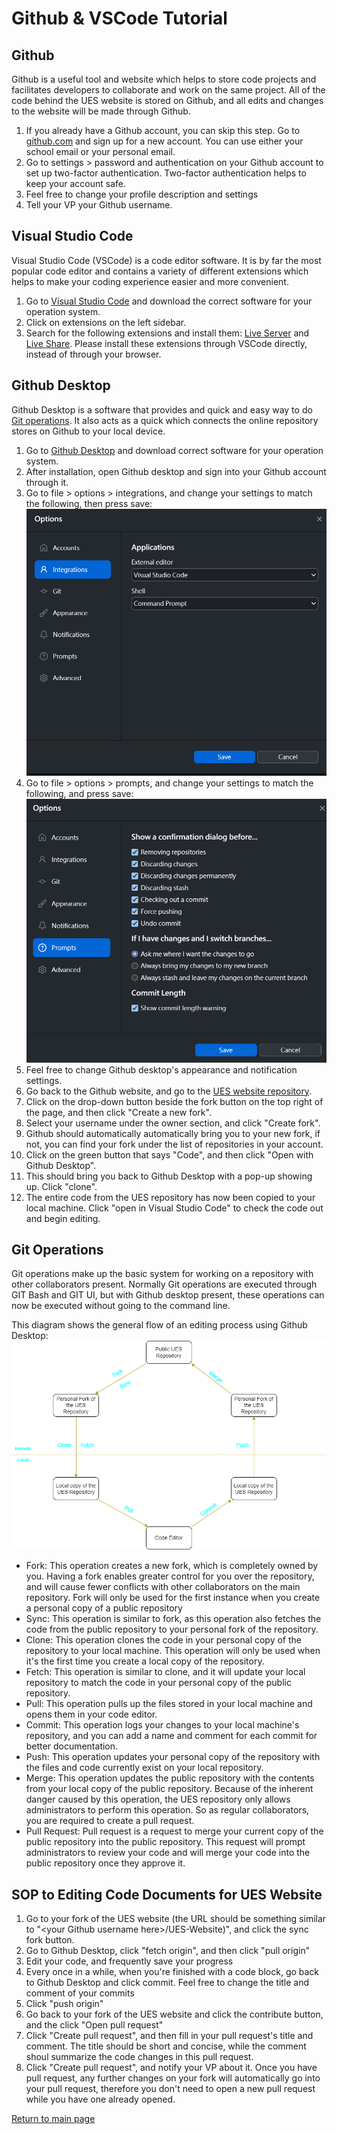 # Github & VSCode Tutorial

## Github
Github is a useful tool and website which helps to store code projects and facilitates developers to collaborate and work on the same project. All of the code behind the UES website is stored on Github, and all edits and changes to the website will be made through Github.

1. If you already have a Github account, you can skip this step. Go to [github.com](https://github.com/) and sign up for a new account. You can use either your school email or your personal email.
2. Go to settings > password and authentication on your Github account to set up two-factor authentication. Two-factor authentication helps to keep your account safe.
3. Feel free to change your profile description and settings
4. Tell your VP your Github username.

## Visual Studio Code

Visual Studio Code (VSCode) is a code editor software. It is by far the most popular code editor and contains a variety of different extensions which helps to make your coding experience easier and more convenient.

1. Go to [Visual Studio Code](https://code.visualstudio.com/Download) and download the correct software for your operation system.
2. Click on extensions on the left sidebar.
3. Search for the following extensions and install them: [Live Server](https://marketplace.visualstudio.com/items?itemName=ritwickdey.LiveServer) and [Live Share](https://marketplace.visualstudio.com/items?itemName=MS-vsliveshare.vsliveshare). Please install these extensions through VSCode directly, instead of through your browser.

## Github Desktop
Github Desktop is a software that provides and quick and easy way to do [Git operations](#git-operations). It also acts as a quick which connects the online repository stores on Github to your local device.

1. Go to [Github Desktop](https://desktop.github.com/) and download correct software for your operation system.
2. After installation, open Github desktop and sign into your Github account through it.
3. Go to file > options > integrations, and change your settings to match the following, then press save: ![](desktop-integrations.png)
4. Go to file > options > prompts, and change your settings to match the following, and press save: ![](desktop-settings.png)
5. Feel free to change Github desktop's appearance and notification settings.
6. Go back to the Github website, and go to the [UES website repository](https://github.com/uesucsd/UES-Website).
7. Click on the drop-down button beside the fork button on the top right of the page, and then click "Create a new fork".
8. Select your username under the owner section, and click "Create fork".
9. Github should automatically automatically bring you to your new fork, if not, you can find your fork under the list of repositories in your account.
10. Click on the green button that says "Code", and then click "Open with Github Desktop".
11. This should bring you back to Github Desktop with a pop-up showing up. Click "clone".
12. The entire code from the UES repository has now been copied to your local machine. Click "open in Visual Studio Code" to check the code out and begin editing.

## Git Operations
Git operations make up the basic system for working on a repository with other collaborators present. Normally Git operations are executed through GIT Bash and GIT UI, but with Github desktop present, these operations can now be executed without going to the command line.

This diagram shows the general flow of an editing process using Github Desktop: ![](git-operations.drawio.png)

- Fork: This operation creates a new fork, which is completely owned by you. Having a fork enables greater control for you over the repository, and will cause fewer conflicts with other collaborators on the main repository. Fork will only be used for the first instance when you create a personal copy of a public repository
- Sync: This operation is similar to fork, as this operation also fetches the code from the public repository to your personal fork of the repository.
- Clone: This operation clones the code in your personal copy of the repository to your local machine. This operation will only be used when it's the first time you create a local copy of the repository.
- Fetch: This operation is similar to clone, and it will update your local repository to match the code in your personal copy of the public repository.
- Pull: This operation pulls up the files stored in your local machine and opens them in your code editor.
- Commit: This operation logs your changes to your local machine's repository, and you can add a name and comment for each commit for better documentation.
- Push: This operation updates your personal copy of the repository with the files and code currently exist on your local repository.
- Merge: This operation updates the public repository with the contents from your local copy of the public repository. Because of the inherent danger caused by this operation, the UES repository only allows administrators to perform this operation. So as regular collaborators, you are required to create a pull request.
- Pull Request: Pull request is a request to merge your current copy of the public repository into the public repository. This request will prompt administrators to review your code and will merge your code into the public repository once they approve it.

## SOP to Editing Code Documents for UES Website
1. Go to your fork of the UES website (the URL should be something similar to "\<your Github username here>/UES-Website)", and click the sync fork button.
2. Go to Github Desktop, click "fetch origin", and then click "pull origin"
3. Edit your code, and frequently save your progress
4. Every once in a while, when you're finished with a code block, go back to Github Desktop and click commit. Feel free to change the title and comment of your commits
5. Click "push origin"
6. Go back to your fork of the UES website and click the contribute button, and the click "Open pull request"
7. Click "Create pull request", and then fill in your pull request's title and comment. The title should be short and concise, while the comment shoul summarize the code changes in this pull request.
8. Click "Create pull request", and notify your VP about it. Once you have pull request, any further changes on your fork will automatically go into your pull request, therefore you don't need to open a new pull request while you have one already opened.

[Return to main page](README.md)